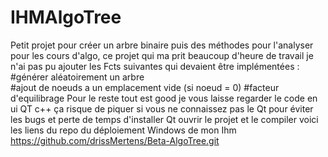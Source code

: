 # IHMAlgoTree
Petit projet pour créer un arbre binaire puis des méthodes pour l'analyser pour les cours d'algo, ce projet qui ma prit beaucoup d'heure de travail je n'ai pas pu ajouter les Fcts suivantes qui devaient être implémentées :
#générer aléatoirement un arbre  
#ajout de noeuds a un emplacement vide (si noeud = 0)
#facteur d'equilibrage
Pour le reste tout est good je vous laisse regarder le code en ui QT c++ ça risque de piquer si vous ne connaissez pas le Qt pour éviter les bugs et perte de temps d'installer Qt ouvrir le projet et le compiler voici les liens du repo du déploiement Windows de mon Ihm  https://github.com/drissMertens/Beta-AlgoTree.git
